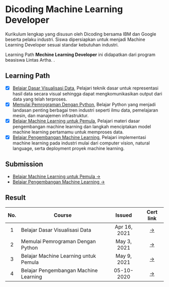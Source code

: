 # Dicoding Machine Learning Developer

Kurikulum lengkap yang disusun oleh Dicoding bersama IBM dan Google beserta pelaku industri. Siswa dipersiapkan untuk menjadi Machine Learning Developer sesuai standar kebutuhan industri. 

Learning Path **Mechine Learning Developer** ini didapatkan dari program beasiswa Lintas Artha.
.
## Learning Path

- [x] [Belajar Dasar Visualisasi Data](https://www.dicoding.com/academies/177), Pelajari teknik dasar untuk representasi hasil data secara visual sehingga dapat mengkomunikasikan output dari data yang telah terproses.
- [x] [Memulai Pemrograman Dengan Python](https://www.dicoding.com/academies/86), Belajar Python yang menjadi landasan penting berbagai tren industri seperti ilmu data, pemelajaran mesin, dan manajemen infrastruktur.
- [x] [Belajar Machine Learning untuk Pemula](https://www.dicoding.com/academies/184), Pelajari materi dasar pengembangan machine learning dan langkah menciptakan model machine learning pertamamu untuk memproses data.
- [x] [Belajar Pengembangan Machine Learning](https://www.dicoding.com/academies/185), Pelajari implementasi machine learning pada industri mulai dari computer vision, natural language, serta deployment proyek machine learning.

## Submission

- [Belajar Machine Learning untuk Pemula →](https://github.com/mrbvrz/dicoding-machine-learning-developer/tree/master/belajar-machine-learning-untuk-pemula/)
- [Belajar Pengembangan Machine Learning →](https://github.com/mrbvrz/dicoding-machine-learning-developer/blob/master/belajar-pengembangan-machine-learning/)

## Result

| No.  | Course                                  |  Issued | Cert link |
|:----:|---|:-:|:-:|
|  1   |  Belajar Dasar Visualisasi Data         | Apr 16, 2021 | [→](https://www.dicoding.com/certificates/07Z6LDD9MPQR) |
|  2   |  Memulai Pemrograman Dengan Python      | May 3, 2021 | [→](https://www.dicoding.com/certificates/81P21JK1JZOY) |
|  3   |  Belajar Machine Learning untuk Pemula  | May 9, 2021 | [→](https://www.dicoding.com/certificates/GRX5G1N8VX0M) |
|  4   |  Belajar Pengembangan Machine Learning  | 05-10-2020 | [→](https://www.dicoding.com/certificates/72ZD223YQZYW) |
